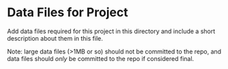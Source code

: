 Data Files for Project
======================

Add data files required for this project in this directory and 
include a short description about them in this file.

Note: large data files (>1MB or so) should not be committed to the 
repo, and data files should *only* be committed to the repo if 
considered final.
